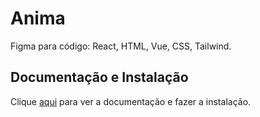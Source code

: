 # Anima

Figma para código: React, HTML, Vue, CSS, Tailwind.

## Documentação e Instalação

Clique [aqui](https://www.figma.com/community/plugin/857346721138427857) para ver a documentação e fazer a instalação.

